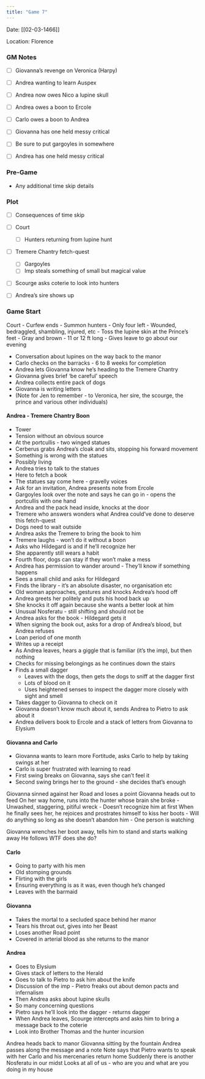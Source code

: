 ```yaml
---
title: "Game 7"
---
```

Date: [[02-03-1466]]

Location: Florence

### GM Notes

- [ ] Giovanna’s revenge on Veronica (Harpy)
- [ ] Andrea wanting to learn Auspex
- [ ] Andrea now owes Nico a lupine skull
- [ ] Andrea owes a boon to Ercole
- [ ] Carlo owes a boon to Andrea  
- [ ] Giovanna has one held messy critical
- [ ] Be sure to put gargoyles in somewhere
- [ ] Andrea has one held messy critical
  

### Pre-Game

- Any additional time skip details
  

### Plot

- [ ] Consequences of time skip
- [ ] Court
	- [ ] Hunters returning from lupine hunt
- [ ] Tremere Chantry fetch-quest
	- [ ] Gargoyles
	- [ ] Imp steals something of small but magical value
- [ ] Scourge asks coterie to look into hunters
- [ ] Andrea’s sire shows up
  

### Game Start

Court
	- Curfew ends
	- Summon hunters
	- Only four left
	- Wounded, bedraggled, shambling, injured, etc
	- Toss the lupine skin at the Prince’s feet
	- Gray and brown
	- 11 or 12 ft long
	- Gives leave to go about our evening
- Conversation about lupines on the way back to the manor
- Carlo checks on the barracks - 6 to 8 weeks for completion
- Andrea lets Giovanna know he’s heading to the Tremere Chantry
- Giovanna gives brief ‘be careful’ speech
- Andrea collects entire pack of dogs
- Giovanna is writing letters
- (Note for Jen to remember - to Veronica, her sire, the scourge, the prince and various other individuals)
  
#### Andrea - Tremere Chantry Boon

- Tower
- Tension without an obvious source
- At the portcullis - two winged statues
- Cerberus grabs Andrea’s cloak and sits, stopping his forward movement
- Something is wrong with the statues
- Possibly living
- Andrea tries to talk to the statues
- Here to fetch a book
- The statues say come here - gravelly voices
- Ask for an invitation, Andrea presents note from Ercole  
- Gargoyles look over the note and says he can go in - opens the portcullis with one hand
- Andrea and the pack head inside, knocks at the door
- Tremere who answers wonders what Andrea could’ve done to deserve this fetch-quest
- Dogs need to wait outside
- Andrea asks the Tremere to bring the book to him
- Tremere laughs - won’t do it without a boon
- Asks who Hildegard is and if he’ll recognize her
- She apparently still wears a habit
- Fourth floor, dogs can stay if they won’t make a mess
- Andrea has permission to wander around - They’ll know if something happens
- Sees a small child and asks for Hildegard
- Finds the library - it’s an absolute disaster, no organisation etc
- Old woman approaches, gestures and knocks Andrea’s hood off
- Andrea greets her politely and puts his hood back up
- She knocks it off again because she wants a better look at him
- Unusual Nosferatu - still shifting and should not be
- Andrea asks for the book - Hildegard gets it
- When signing the book out, asks for a drop of Andrea’s blood, but Andrea refuses
- Loan period of one month
- Writes up a receipt
- As Andrea leaves, hears a giggle that is familiar (it’s the imp), but then nothing
- Checks for missing belongings as he continues down the stairs
- Finds a small dagger
	- Leaves with the dogs, then gets the dogs to sniff at the dagger first
	- Lots of blood on it
	- Uses heightened senses to inspect the dagger more closely with sight and smell
- Takes dagger to Giovanna to check on it
- Giovanna doesn’t know much about it, sends Andrea to Pietro to ask about it
- Andrea delivers book to Ercole and a stack of letters from Giovanna to Elysium
  

#### Giovanna and Carlo

- Giovanna wants to learn more Fortitude, asks Carlo to help by taking swings at her
- Carlo is super frustrated with learning to read
- First swing breaks on Giovanna, says she can’t feel it
- Second swing brings her to the ground - she decides that’s enough
  

Giovanna sinned against her Road and loses a point
Giovanna heads out to feed
On her way home, runs into the hunter whose brain she broke
	- Unwashed, staggering, pitiful wreck
	- Doesn’t recognize him at first
When he finally sees her, he rejoices and prostrates himself to kiss her boots
	- Will do anything so long as she doesn’t abandon him
	- One person is watching
  
Giovanna wrenches her boot away, tells him to stand and starts walking away
He follows
WTF does she do?

#### Carlo
- Going to party with his men
- Old stomping grounds
- Flirting with the girls
- Ensuring everything is as it was, even though he’s changed
- Leaves with the barmaid

#### Giovanna
- Takes the mortal to a secluded space behind her manor
- Tears his throat out, gives into her Beast
- Loses another Road point
- Covered in arterial blood as she returns to the manor
  
#### Andrea
- Goes to Elysium
- Gives stack of letters to the Herald
- Goes to talk to Pietro to ask him about the knife
- Discussion of the imp - Pietro freaks out about demon pacts and infernalism
- Then Andrea asks about lupine skulls
- So many concerning questions
- Pietro says he’ll look into the dagger - returns dagger
- When Andrea leaves, Scourge intercepts and asks him to bring a message back to the coterie
- Look into Brother Thomas and the hunter incursion
  

Andrea heads back to manor
Giovanna sitting by the fountain
Andrea passes along the message and a note
Note says that Pietro wants to speak with her
Carlo and his mercenaries return home
Suddenly there is another Nosferatu in our midst
Looks at all of us - who are you and what are you doing in my house
